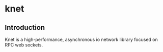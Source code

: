 # knet 

## Introduction

Knet is a high-performance, asynchronous io network library focused on RPC web sockets.
